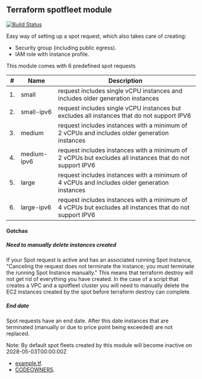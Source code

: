 ## Terraform spotfleet module

[![Build Status](https://travis-ci.com/telia-oss/terraform-aws-spotfleet.svg?branch=master)](https://travis-ci.com/telia-oss/terraform-aws-spotfleet)

Easy way of setting up a spot request, which also takes care of creating:

- Security group (including public egress).
- IAM role with instance profile.

This module comes with 6 predefined spot requests

 |#| Name | Description|
 |--- |--- |---|
 |1. | small |request includes single vCPU instances and includes older generation instances|
 |2. | small-ipv6 | request includes single vCPU instances but excludes all instances that do not support IPV6|
 |3. | medium | request includes instances with a minimum of 2 vCPUs and includes older generation instances|
 |4. | medium-ipv6 | request includes instances with a minimum of 2 vCPUs but excludes all instances that do not support IPV6|
 |5. | large | request includes instances with a minimum of 4 vCPUs and includes older generation instances|
 |6. | large-ipv6 | request includes instances with a minimum of 4 vCPUs but excludes all instances that do not support IPV6|

#### Gotchas

##### Need to manually delete instances created
If your Spot request is active and has an associated running Spot Instance, "Canceling the request does not terminate
the instance; you must terminate the running Spot Instance manually."  This means that terraform destroy will not
get rid of everything you have created.  In the case of a script that creates a VPC and a spotfleet cluster you will
need to manually delete the EC2 instances created by the spot before terraform destroy can complete.

##### End date
Spot requests have an end date.  After this date instances that are terminated (manually or due to price point being
exceeded) are not replaced.

Note: By default spot fleets created by this module will become inactive on 2028-05-03T00:00:00Z


- [example.tf](examples/default/example.tf).
- [CODEOWNERS](CODEOWNERS).
